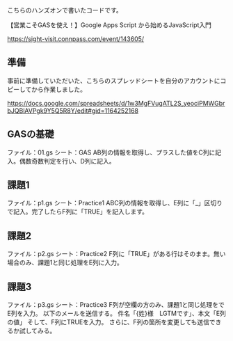 こちらのハンズオンで書いたコードです。

【営業こそGASを使え！】Google Apps Script から始めるJavaScript入門

https://sight-visit.connpass.com/event/143605/


## 準備
事前に準備していただいた、こちらのスプレッドシートを自分のアカウントにコピーしてから作業しました。

https://docs.google.com/spreadsheets/d/1w3MgFVugATL2S_yeociPMWGbrbJQBlAVPgk9Y5Q5R8Y/edit#gid=1164252168

## GASの基礎
ファイル：01.gs
シート：GAS
AB列の情報を取得し、プラスした値をC列に記入。偶数奇数判定を行い、D列に記入。

## 課題1
ファイル：p1.gs
シート：Practice1
ABC列の情報を取得し、E列に「_」区切りで記入。完了したらF列に「TRUE」を記入します。

## 課題2
ファイル：p2.gs
シート：Practice2
F列に「TRUE」がある行はそのまま。無い場合のみ、課題1と同じ処理をE列に入力。

## 課題3
ファイル：p3.gs
シート：Practice3
F列が空欄の方のみ、課題1と同じ処理をでE列を入力。
以下のメールを送信する。
件名「{姓}様　LGTMです」、本文「E列の値」
そして、F列にTRUEを入力。
さらに、F列の箇所を変更しても送信できるか試してみる。
